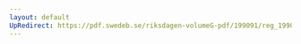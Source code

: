 ```yaml
---
layout: default
UpRedirect: https://pdf.swedeb.se/riksdagen-volumeG-pdf/199091/reg_199091/reg_199091_0600.pdf
---
```

